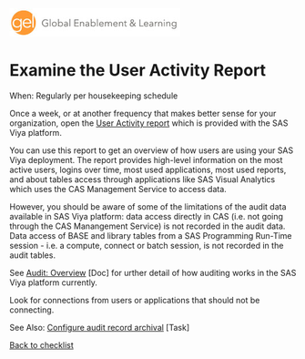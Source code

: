 ![Global Enablement & Learning](/img/gel_banner_logo_tech-partners.jpg)

# Examine the User Activity Report

<!--
SortString: 0530
Description: Examine the user activity report
Tags: Regular,Legacy,Done
Topic: Observability
Essential: -
Authors: David Stern
Frequency: Weekly
-->
When: Regularly per housekeeping schedule

Once a week, or at another frequency that makes better sense for your organization, open the [User Activity report](https://go.documentation.sas.com/doc/en/sasadmincdc/default/calaudit/p0txfp3picp59on1ua27dsqcpjwv.htm#n1jiq82q4ma2kkn1aj4st3z65mla) which is provided with the SAS Viya platform.

You can use this report to get an overview of how users are using your SAS Viya deployment. The report provides high-level information on the most active users, logins over time, most used applications, most used reports, and about tables access through applications like SAS Visual Analytics which uses the CAS Management Service to access data.

However, you should be aware of some of the limitations of the audit data available in SAS Viya platform: data access directly in CAS (i.e. not going through the CAS Manangement Service) is not recorded in the audit data. Data access of BASE and library tables from a SAS Programming Run-Time session - i.e. a compute, connect or batch session, is not recorded in the audit tables.

See [Audit: Overview](https://go.documentation.sas.com/doc/en/sasadmincdc/default/calaudit/n0buxigkyloiv2n1s0i5jfhyxunm.htm) [Doc] for urther detail of how auditing works in the SAS Viya platform currently.

Look for connections from users or applications that should not be connecting.

See Also: [Configure audit record archival](./audit_record_archival.md) [Task]

[Back to checklist](../checklist.md)